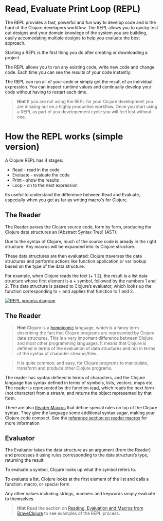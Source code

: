 # Read, Evaluate Print Loop (REPL)

The REPL provides a fast, powerful and fun way to develop code and is the hard of the Clojure developers workflow.  The REPL allows you to quicky test out designs and your domain knowlege of the system you are building, easily accomodating multiple designs to help you evaluate the best approach.

Starting a REPL is the first thing you do after creating or downloading a project.

The REPL allows you to run any existing code, write new code and change code.  Each time you can see the results of your code instantly.

The REPL can run all of your code or simply get the result of an individual expression.  You can inspect runtime values and continually develop your code without having to restart each time.


> **Hint** If you are not using the REPL for your Clojure development you are missing out on a highly productive workflow.  Once you start using a REPL as part of you developement cycle you will feel lost without one.



# How the REPL works (simple version)

A Clojure REPL has 4 stages:

* Read - read in the code
* Evaluate - evaluate the code
* Print - show the results
* Loop - on to the next expression

Its useful to understand the difference between Read and Evaluate, especially when you get as far as writing macro's for Clojure.

## The Reader

The Reader parses the Clojure source code, form by form, producing the Clojure data structures an [Abstract Syntax Tree] (AST). 

Due to the syntax of Clojure, much of the source code is aready in the right structure.  Any macros will be expanded into its Clojure structure. 

These data structures are then evaluated: Clojure traverses the data structures and performs actions like function application or var lookup based on the type of the data structure. 

For example, when Clojure reads the text (+ 1 2), the result is a list data structure whose first element is a + symbol, followed by the numbers 1 and 2. This data structure is passed to Clojure’s evaluator, which looks up the function corresponding to + and applies that function to 1 and 2.

[![REPL process diagram](http://www.braveclojure.com/assets/images/cftbat/read-and-eval/lisp-eval.png)](http://www.braveclojure.com/read-and-eval/)

## The Reader




> **Hint** Clojure is a [homoiconic](http://en.wikipedia.org/wiki/Homoiconicity) language, which is a fancy term describing the fact that Clojure programs are represented by Clojure data structures. This is a very important difference between Clojure and most other programming languages.  It means that Clojure is defined in terms of the evaluation of data structures and not in terms of the syntax of character streams/files. 

> It is quite common, and easy, for Clojure programs to manipulate, transform and produce other Clojure programs.

The reader has syntax defined in terms of characters, and the Clojure language has syntax defined in terms of symbols, lists, vectors, maps etc. The reader is represented by the function [read](http://clojure.github.io/clojure/clojure.core-api.html#clojure.core/read), which reads the next form (not character) from a stream, and returns the object represented by that form.

There are also [Reader Macros](/resources/reader-macros.html) that define special rules on top of the Clojure syntax.  They give the language some additional syntax sugar, making your Clojure code compact.  See the [reference section on reader macros](/resources/reader-macros.html) for more information



## Evaluator

The Evaluator takes the data structure as an argument (from the Reader) and processes it using rules corresponding to the data structure’s type, returning the result. 

To evaluate a symbol, Clojure looks up what the symbol refers to. 

To evaluate a list, Clojure looks at the first element of the list and calls a function, macro, or special form. 

Any other values including strings, numbers and keywords simply evaluate to themselves.


> **Hint** Read the section on [Reading, Evaluation and Macros from BraveClojure](http://www.braveclojure.com/read-and-eval/) to see examples of the REPL process.

